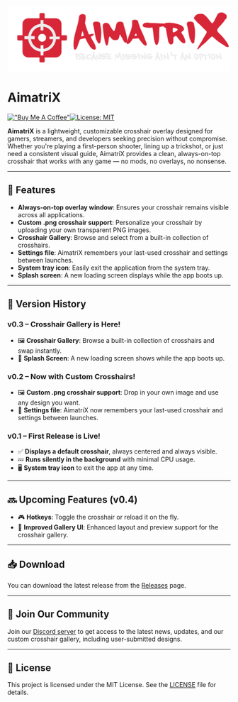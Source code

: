 ![AimatriX](Images/aimatrix_logo_clear.png)
# AimatriX

[!["Buy Me A Coffee"](https://www.buymeacoffee.com/assets/img/custom_images/orange_img.png)](https://www.buymeacoffee.com/itsmedeimo)[![License: MIT](https://img.shields.io/badge/License-MIT-blue.svg)](LICENSE)

**AimatriX** is a lightweight, customizable crosshair overlay designed for gamers, streamers, and developers seeking precision without compromise. Whether you're playing a first-person shooter, lining up a trickshot, or just need a consistent visual guide, AimatriX provides a clean, always-on-top crosshair that works with any game — no mods, no overlays, no nonsense.

---

## 🎯 Features

- **Always-on-top overlay window**: Ensures your crosshair remains visible across all applications.
- **Custom .png crosshair support**: Personalize your crosshair by uploading your own transparent PNG images.
- **Crosshair Gallery**: Browse and select from a built-in collection of crosshairs.
- **Settings file**: AimatriX remembers your last-used crosshair and settings between launches.
- **System tray icon**: Easily exit the application from the system tray.
- **Splash screen**: A new loading screen displays while the app boots up.

---

## 🚀 Version History

### v0.3 – Crosshair Gallery is Here!
- 🖼️ **Crosshair Gallery**: Browse a built-in collection of crosshairs and swap instantly.
- 🚀 **Splash Screen**: A new loading screen shows while the app boots up.

### v0.2 – Now with Custom Crosshairs!
- 🖼️ **Custom .png crosshair support**: Drop in your own image and use any design you want.
- 💾 **Settings file**: AimatriX now remembers your last-used crosshair and settings between launches.

### v0.1 – First Release is Live!
- ✅ **Displays a default crosshair**, always centered and always visible.
- 💤 **Runs silently in the background** with minimal CPU usage.
- 🖥️ **System tray icon** to exit the app at any time.

---

## 🔜 Upcoming Features (v0.4)

- 🎮 **Hotkeys**: Toggle the crosshair or reload it on the fly.
- 🧩 **Improved Gallery UI**: Enhanced layout and preview support for the crosshair gallery.

---

## 📥 Download

You can download the latest release from the [Releases](https://github.com/itsmedeimo/AimatriX/releases) page.

---

## 💬 Join Our Community

Join our [Discord server](https://discord.com/invite/nNpy2PjYC6) to get access to the latest news, updates, and our custom crosshair gallery, including user-submitted designs.

---

## 📄 License

This project is licensed under the MIT License. See the [LICENSE](LICENSE) file for details.
